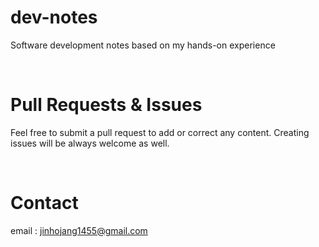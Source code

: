 # dev-notes
Software development notes based on my hands-on experience

<br />

# Pull Requests & Issues

Feel free to submit a pull request to add or correct any content. Creating issues will be always welcome as well.

<br />

# Contact

email : jinhojang1455@gmail.com
